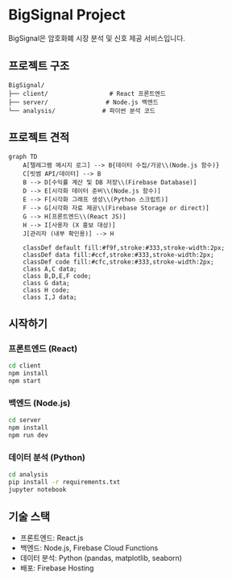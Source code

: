 # BigSignal Project

BigSignal은 암호화폐 시장 분석 및 신호 제공 서비스입니다.

## 프로젝트 구조

```
BigSignal/
├── client/                 # React 프론트엔드
├── server/                # Node.js 백엔드
└── analysis/             # 파이썬 분석 코드
```

## 프로젝트 견적

```mermaid
graph TD
    A[텔레그램 메시지 로그] --> B{데이터 수집/가공\\(Node.js 함수)}
    C[빗썸 API/데이터] --> B
    B --> D[수익률 계산 및 DB 저장\\(Firebase Database)]
    D --> E[시각화 데이터 준비\\(Node.js 함수)]
    E --> F[시각화 그래프 생성\\(Python 스크립트)]
    F --> G[시각화 자료 제공\\(Firebase Storage or direct)]
    G --> H[프론트엔드\\(React JS)]
    H --> I[사용자 (X 홍보 대상)]
    J[관리자 (내부 확인용)] --> H

    classDef default fill:#f9f,stroke:#333,stroke-width:2px;
    classDef data fill:#ccf,stroke:#333,stroke-width:2px;
    classDef code fill:#cfc,stroke:#333,stroke-width:2px;
    class A,C data;
    class B,D,E,F code;
    class G data;
    class H code;
    class I,J data;
```

## 시작하기

### 프론트엔드 (React)
```bash
cd client
npm install
npm start
```

### 백엔드 (Node.js)
```bash
cd server
npm install
npm run dev
```

### 데이터 분석 (Python)
```bash
cd analysis
pip install -r requirements.txt
jupyter notebook
```

## 기술 스택
- 프론트엔드: React.js
- 백엔드: Node.js, Firebase Cloud Functions
- 데이터 분석: Python (pandas, matplotlib, seaborn)
- 배포: Firebase Hosting
